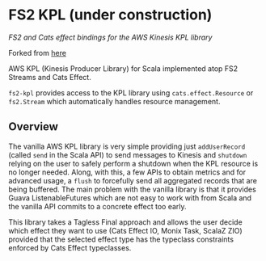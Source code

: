 # FS2 KPL (under construction)

_FS2 and Cats effect bindings for the AWS Kinesis KPL library_

Forked from [here](https://github.com/StreetContxt/kpl-scala)

AWS KPL (Kinesis Producer Library) for Scala implemented atop FS2 Streams and Cats Effect. 

`fs2-kpl` provides access to the KPL library using `cats.effect.Resource` or `fs2.Stream` which 
automatically handles resource management. 

## Overview 

The vanilla AWS KPL library is very simple providing just `addUserRecord` (called `send` in the Scala API) to send 
messages to Kinesis and `shutdown` relying on the user to safely perform a shutdown when the KPL resource is no longer 
needed. Along, with this, a few APIs to obtain metrics and for advanced usage, a `flush` to forcefully send all 
aggregated records that are being buffered. The main problem with the vanilla library is that it provides Guava 
ListenableFutures which are not easy to work with from Scala and the vanilla API commits to a concrete effect too early. 

This library takes a Tagless Final approach and allows the user decide which effect they want to use (Cats Effect IO, 
Monix Task, ScalaZ ZIO) provided that the selected effect type has the typeclass constraints enforced by 
Cats Effect typeclasses. 
